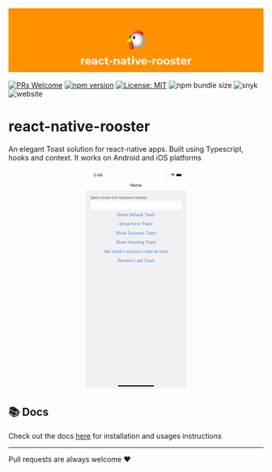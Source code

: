 <img alt="RNRooster" src="./cover.png" />

[![PRs Welcome](https://img.shields.io/badge/PRs-welcome-brightgreen.svg?style=flat-square)](http://makeapullrequest.com)
[![npm version](https://badge.fury.io/js/react-native-rooster.svg)](https://badge.fury.io/js/react-native-rooster)
[![License: MIT](https://img.shields.io/badge/License-MIT-yellow.svg)](https://opensource.org/licenses/MIT)
![npm bundle size](https://img.shields.io/bundlephobia/min/react-native-rooster)
![snyk](https://img.shields.io/snyk/vulnerabilities/npm/react-native-rooster)
![website](https://img.shields.io/website?url=https%3A%2F%2Fmcodex.dev%2Freact-native-rooster)

# react-native-rooster

An elegant Toast solution for react-native apps. Built using Typescript, hooks and context. It works on Android and iOS platforms

<p align="center">
  <img alt="Demo" src="./demo.gif" />
</p>

## 📚 Docs

Check out the docs [here](https://mcodex.dev/react-native-rooster) for installation and usages instructions

<hr/>
Pull requests are always welcome ❤️